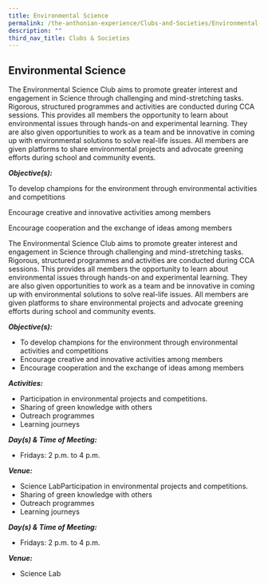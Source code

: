 ```yaml
---
title: Environmental Science
permalink: /the-anthonian-experience/Clubs-and-Societies/Environmental-Science/
description: ""
third_nav_title: Clubs & Societies
---
```

## Environmental Science

The Environmental Science Club aims to promote greater interest and engagement in Science through challenging and mind-stretching tasks. Rigorous, structured programmes and activities are conducted during CCA sessions. This provides all members the opportunity to learn about environmental issues through hands-on and experimental learning. They are also given opportunities to work as a team and be innovative in coming up with environmental solutions to solve real-life issues. All members are given platforms to share environmental projects and advocate greening efforts during school and community events.  

  

_**Objective(s):**_ 

To develop champions for the environment through environmental activities and competitions

Encourage creative and innovative activities among members

Encourage cooperation and the exchange of ideas among members

  

The Environmental Science Club aims to promote greater interest and engagement in Science through challenging and mind-stretching tasks. Rigorous, structured programmes and activities are conducted during CCA sessions. This provides all members the opportunity to learn about environmental issues through hands-on and experimental learning. They are also given opportunities to work as a team and be innovative in coming up with environmental solutions to solve real-life issues. All members are given platforms to share environmental projects and advocate greening efforts during school and community events.  

  

**_Objective(s):_** 

*   To develop champions for the environment through environmental activities and competitions
*   Encourage creative and innovative activities among members
*   Encourage cooperation and the exchange of ideas among members

  

**_Activities:_**

*   Participation in environmental projects and competitions.  
*   Sharing of green knowledge with others
*   Outreach programmes
*   Learning journeys 

  

**_Day(s) & Time of Meeting:_**

*   Fridays: 2 p.m. to 4 p.m. 

  

**_Venue:_**

*   Science LabParticipation in environmental projects and competitions.  
*   Sharing of green knowledge with others
*   Outreach programmes
*   Learning journeys 

  

**_Day(s) & Time of Meeting:_**

*   Fridays: 2 p.m. to 4 p.m. 


**_Venue:_**

*   Science Lab